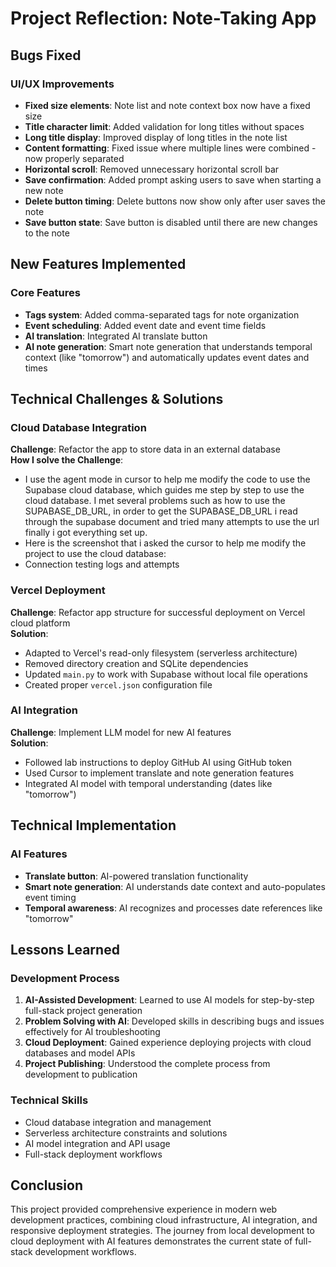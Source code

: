 # Project Reflection: Note-Taking App

## Bugs Fixed

### UI/UX Improvements
- **Fixed size elements**: Note list and note context box now have a fixed size
- **Title character limit**: Added validation for long titles without spaces
- **Long title display**: Improved display of long titles in the note list
- **Content formatting**: Fixed issue where multiple lines were combined - now properly separated
- **Horizontal scroll**: Removed unnecessary horizontal scroll bar
- **Save confirmation**: Added prompt asking users to save when starting a new note
- **Delete button timing**: Delete buttons now show only after user saves the note
- **Save button state**: Save button is disabled until there are new changes to the note

## New Features Implemented

### Core Features
- **Tags system**: Added comma-separated tags for note organization
- **Event scheduling**: Added event date and event time fields
- **AI translation**: Integrated AI translate button
- **AI note generation**: Smart note generation that understands temporal context (like "tomorrow") and automatically updates event dates and times

## Technical Challenges & Solutions

### Cloud Database Integration
**Challenge**: Refactor the app to store data in an external database  
**How I solve the Challenge**:
- I use the agent mode in cursor to help me modify the code to use the Supabase cloud database, which guides me step by step to use the cloud database. I met several problems such as how to use the SUPABASE_DB_URL, in order to get the SUPABASE_DB_URL i read through the supabase document and tried many attempts to use the url finally i got everything set up.
- Here is the screenshot that i asked the cursor to help me modify the project to use the cloud database: 
- Connection testing logs and attempts

### Vercel Deployment
**Challenge**: Refactor app structure for successful deployment on Vercel cloud platform  
**Solution**:
- Adapted to Vercel's read-only filesystem (serverless architecture)
- Removed directory creation and SQLite dependencies
- Updated `main.py` to work with Supabase without local file operations
- Created proper `vercel.json` configuration file

### AI Integration
**Challenge**: Implement LLM model for new AI features  
**Solution**:
- Followed lab instructions to deploy GitHub AI using GitHub token
- Used Cursor to implement translate and note generation features
- Integrated AI model with temporal understanding (dates like "tomorrow")

## Technical Implementation

### AI Features
- **Translate button**: AI-powered translation functionality
- **Smart note generation**: AI understands date context and auto-populates event timing
- **Temporal awareness**: AI recognizes and processes date references like "tomorrow"

## Lessons Learned

### Development Process
1. **AI-Assisted Development**: Learned to use AI models for step-by-step full-stack project generation
2. **Problem Solving with AI**: Developed skills in describing bugs and issues effectively for AI troubleshooting
3. **Cloud Deployment**: Gained experience deploying projects with cloud databases and model APIs
4. **Project Publishing**: Understood the complete process from development to publication

### Technical Skills
- Cloud database integration and management
- Serverless architecture constraints and solutions
- AI model integration and API usage
- Full-stack deployment workflows

## Conclusion

This project provided comprehensive experience in modern web development practices, combining cloud infrastructure, AI integration, and responsive deployment strategies. The journey from local development to cloud deployment with AI features demonstrates the current state of full-stack development workflows.
